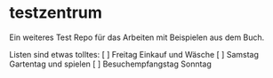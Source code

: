 # testzentrum
Ein weiteres Test Repo für das Arbeiten mit Beispielen aus dem Buch.



Listen sind etwas tolltes:
[  ] Freitag Einkauf und Wäsche
[  ] Samstag Gartentag und spielen
[  ] Besuchempfangstag Sonntag
